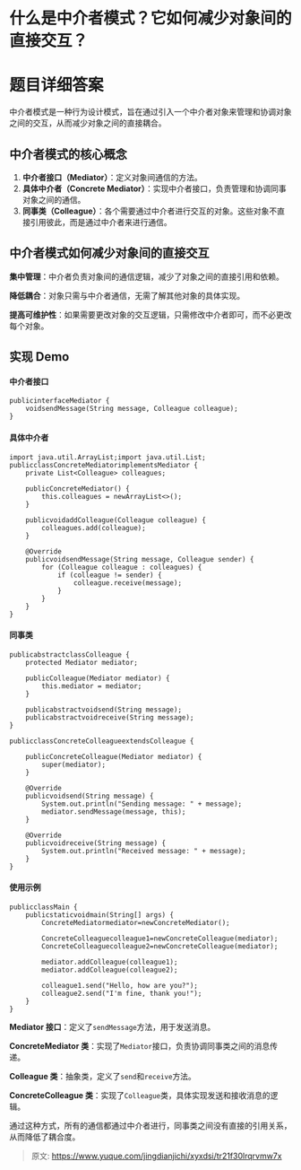 # 什么是中介者模式？它如何减少对象间的直接交互？

# 题目详细答案
中介者模式是一种行为设计模式，旨在通过引入一个中介者对象来管理和协调对象之间的交互，从而减少对象之间的直接耦合。

## 中介者模式的核心概念
1. **中介者接口（Mediator）**：定义对象间通信的方法。
2. **具体中介者（Concrete Mediator）**：实现中介者接口，负责管理和协调同事对象之间的通信。
3. **同事类（Colleague）**：各个需要通过中介者进行交互的对象。这些对象不直接引用彼此，而是通过中介者来进行通信。

## 中介者模式如何减少对象间的直接交互
**集中管理**：中介者负责对象间的通信逻辑，减少了对象之间的直接引用和依赖。

**降低耦合**：对象只需与中介者通信，无需了解其他对象的具体实现。

**提高可维护性**：如果需要更改对象的交互逻辑，只需修改中介者即可，而不必更改每个对象。

## 实现 Demo
#### 中介者接口
```plain
publicinterfaceMediator {
    voidsendMessage(String message, Colleague colleague);
}
```

#### 具体中介者
```plain
import java.util.ArrayList;import java.util.List;
publicclassConcreteMediatorimplementsMediator {
    private List<Colleague> colleagues;

    publicConcreteMediator() {
        this.colleagues = newArrayList<>();
    }

    publicvoidaddColleague(Colleague colleague) {
        colleagues.add(colleague);
    }

    @Override
    publicvoidsendMessage(String message, Colleague sender) {
        for (Colleague colleague : colleagues) {
            if (colleague != sender) {
                colleague.receive(message);
            }
        }
    }
}
```

#### 同事类
```plain
publicabstractclassColleague {
    protected Mediator mediator;

    publicColleague(Mediator mediator) {
        this.mediator = mediator;
    }

    publicabstractvoidsend(String message);
    publicabstractvoidreceive(String message);
}
```

```plain
publicclassConcreteColleagueextendsColleague {

    publicConcreteColleague(Mediator mediator) {
        super(mediator);
    }

    @Override
    publicvoidsend(String message) {
        System.out.println("Sending message: " + message);
        mediator.sendMessage(message, this);
    }

    @Override
    publicvoidreceive(String message) {
        System.out.println("Received message: " + message);
    }
}
```

#### 使用示例
```plain
publicclassMain {
    publicstaticvoidmain(String[] args) {
        ConcreteMediatormediator=newConcreteMediator();

        ConcreteColleaguecolleague1=newConcreteColleague(mediator);
        ConcreteColleaguecolleague2=newConcreteColleague(mediator);

        mediator.addColleague(colleague1);
        mediator.addColleague(colleague2);

        colleague1.send("Hello, how are you?");
        colleague2.send("I'm fine, thank you!");
    }
}
```

**Mediator 接口**：定义了`sendMessage`方法，用于发送消息。

**ConcreteMediator 类**：实现了`Mediator`接口，负责协调同事类之间的消息传递。

**Colleague 类**：抽象类，定义了`send`和`receive`方法。

**ConcreteColleague 类**：实现了`Colleague`类，具体实现发送和接收消息的逻辑。

通过这种方式，所有的通信都通过中介者进行，同事类之间没有直接的引用关系，从而降低了耦合度。



> 原文: <https://www.yuque.com/jingdianjichi/xyxdsi/tr21f30lrqrvmw7x>